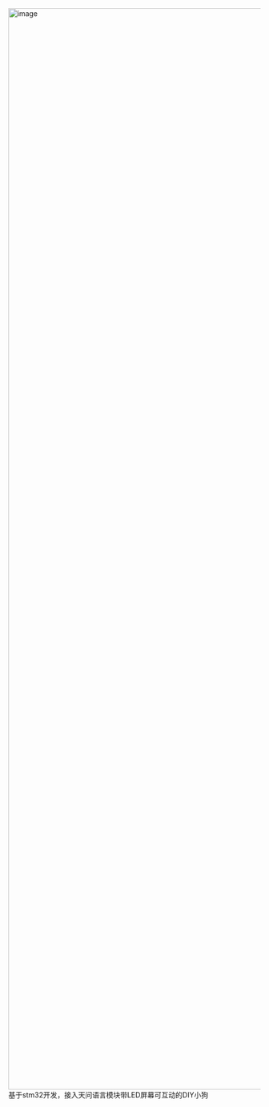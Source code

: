 <img width="3840" height="2160" alt="image" src="https://github.com/user-attachments/assets/2de4cf12-2714-4b85-9bf5-967f7c12884b" />
基于stm32开发，接入天问语言模块带LED屏幕可互动的DIY小狗
